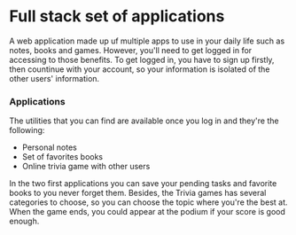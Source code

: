 # Full stack set of applications
A web application made up uf multiple apps to use in your daily life such as notes, books and games. However, you'll need to get logged in
for accessing to those benefits. To get logged in, you have to sign up firstly, then countinue with your account, so your information is 
isolated of the other users' information.

### Applications
The utilities that you can find are available once you log in and they're the following:

* Personal notes
* Set of favorites books
* Online trivia game with other users

In the two first applications you can save your pending tasks and favorite books to you never forget them. Besides, the Trivia games has
several categories to choose, so you can choose the topic where you're the best at. When the game ends, you could appear at the podium if 
your score is good enough.

